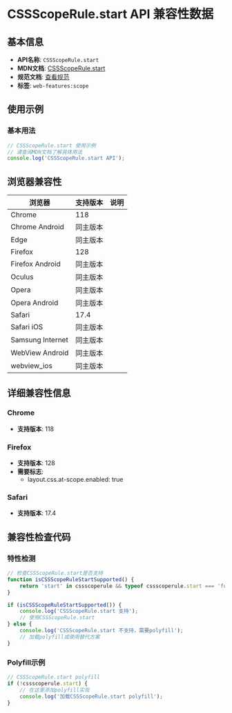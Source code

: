 # CSSScopeRule.start API 兼容性数据

## 基本信息

- **API名称**: `CSSScopeRule.start`
- **MDN文档**: [CSSScopeRule.start](https://developer.mozilla.org/docs/Web/API/CSSScopeRule/start)
- **规范文档**: [查看规范](https://drafts.csswg.org/css-cascade-6/#dom-cssscoperule-start)
- **标签**: `web-features:scope`

## 使用示例

### 基本用法

```javascript
// CSSScopeRule.start 使用示例
// 请查阅MDN文档了解具体用法
console.log('CSSScopeRule.start API');
```

## 浏览器兼容性

| 浏览器 | 支持版本 | 说明 |
|--------|----------|------|
| Chrome | 118 |  |
| Chrome Android | 同主版本 |  |
| Edge | 同主版本 |  |
| Firefox | 128 |  |
| Firefox Android | 同主版本 |  |
| Oculus | 同主版本 |  |
| Opera | 同主版本 |  |
| Opera Android | 同主版本 |  |
| Safari | 17.4 |  |
| Safari iOS | 同主版本 |  |
| Samsung Internet | 同主版本 |  |
| WebView Android | 同主版本 |  |
| webview_ios | 同主版本 |  |

## 详细兼容性信息

### Chrome

- **支持版本**: 118

### Firefox

- **支持版本**: 128
- **需要标志**: 
  - layout.css.at-scope.enabled: true

### Safari

- **支持版本**: 17.4

## 兼容性检查代码

### 特性检测

```javascript
// 检查CSSScopeRule.start是否支持
function isCSSScopeRuleStartSupported() {
    return 'start' in cssscoperule && typeof cssscoperule.start === 'function';
}

if (isCSSScopeRuleStartSupported()) {
    console.log('CSSScopeRule.start 支持');
    // 使用CSSScopeRule.start
} else {
    console.log('CSSScopeRule.start 不支持，需要polyfill');
    // 加载polyfill或使用替代方案
}
```

### Polyfill示例

```javascript
// CSSScopeRule.start polyfill
if (!cssscoperule.start) {
    // 在这里添加polyfill实现
    console.log('加载CSSScopeRule.start polyfill');
}
```

